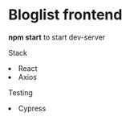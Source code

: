 # Bloglist frontend

<b>npm start</b> to start dev-server

Stack

<li>React</li>
<li>Axios</li>

Testing

<li>Cypress</li>
